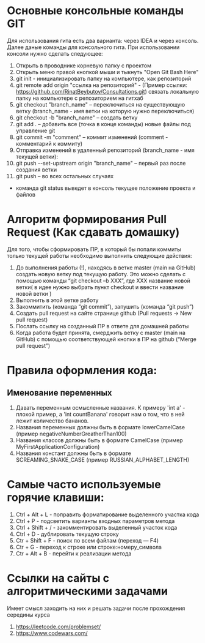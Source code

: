 # Основные консольные команды GIT
Для использования гита есть два варианта: через IDEA и через консоль. Далее даные команды для консольного гита. 
При использовании консоли нужно сделать следующее:
1. Открыть в проводнике корневую папку с проектом 
2. Открыть меню правой кнопкой мыши и тыкнуть "Open Git Bash Here"
3. git init - инициализировать папку на компьютере, как репозиторий
4. git remote add origin "ссылка на репозиторий" - (Пример ссылки: https://github.com/RinatBeybutov/Consultations.git) связать локальную папку на компьютере с репозиторием на гитхаб
5. git checkout "branch_name" – переключиться на существующую ветку (branch_name - имя ветки на которую нужно переключиться)
6. git checkout -b "branch_name" – создать ветку
7. git add . – добавить все (точка в конце команды) новые файлы под управление git
8. git commit -m "comment" – коммит изменений (comment - комментарий к коммиту)
9. Отправка изменений в удаленный репозиторий (branch_name - имя текущей ветки):
10. git push --set-upstream origin "branch_name" – первый раз после создания ветки
11. git push – во всех остальных случаях

* команда git status выведет в консоль текущее положение проекта и файлов


# Алгоритм формирования Pull Request (Как сдавать домашку)
Для того, чтобы сформировать ПР, в который бы попали коммиты только текущей работы необходимо выполнить следующие действия:
1. До выполнения работы (!), находясь в ветке master (main на GitHub) создать новую ветку под текущую работу. Это можно сделать с помощью команды “git checkout –b XXX”, где XXX название новой ветки( в идее нужно выбрать пункт checkout и ввести название новой ветки )
2. Выполнить в этой ветке работу
3. Закоммитить (команда “git commit”), запушить (команда “git push”)
4. Создать pull request на сайте странице github (Pull requests -> New pull request)
5. Послать ссылку на созданный ПР в ответе для домашней работы
6. Когда работа будет принята, смерджить ветку с master (main на GitHub) с помощью соответствующей кнопки в ПР на github (“Merge pull request”)

# Правила оформления кода:

## Именование переменных
1. Давать переменным осмысленные названия. К примеру 'int a' - плохой пример, а 'int countBanana' говорит нам о том, что в ней лежит количество бананов.
2. Названия переменных должны быть в формате lowerCamelCase (пример negativeNumberGreatherThan100)
3. Названия классов должны быть в формате CamelCase (пример MyFirstApplicationConfiguration)
4. Названия констант должны быть в  формате SCREAMING_SNAKE_CASE (пример RUSSIAN_ALPHABET_LENGTH)

# Самые часто используемые горячие клавиши:
1. Ctrl + Alt + L - поправить форматирование выделенного участка кода
2. Ctrl + P - подсветить варианты входных параметров метода
3. Ctrl + Shift + / - закомментировать выделенный участок кода
4. Ctrl + D - дублировать текущую строку
5. Ctr + Shift + F	- поиск по всем файлам (переход — F4)
6. Ctr + G - переход к строке или строке:номеру_символа
7. Ctr + Alt + B - перейти к реализации метода

# Ссылки на сайты с алгоритмическими задачами
Имеет смысл заходить на них и решать задачи после прохождения середины курса
1. https://leetcode.com/problemset/
2. https://www.codewars.com/